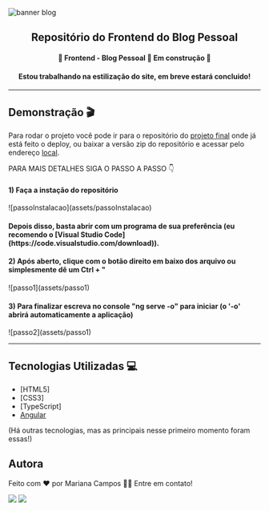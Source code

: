 ![banner blog](https://i.imgur.com/N69z6KK.png)

<h2 align="center">Repositório do Frontend do Blog Pessoal</h2>

<h4 align="center"> 🚧 Frontend - Blog Pessoal 📝 Em construção 🚧 </h4>
<h4 align="center"> Estou trabalhando na estilização do site, em breve estará concluido! </h4>

----

## Demonstração 🎬 
Para rodar o projeto você pode ir para o repositório do [projeto final](https://github.com/marianac-campos/Blog_Pessoal.v3) onde já está feito o deploy, ou baixar a versão zip do repositório e acessar pelo endereço [local](localhost:4200/#/login).

PARA MAIS DETALHES SIGA O PASSO A PASSO 👇

<h4>1) Faça a instação do repositório</h4>
![passoInstalacao](assets/passoInstalacao)
<h4>Depois disso, basta abrir com um programa de sua preferência (eu recomendo o [Visual Studio Code](https://code.visualstudio.com/download)).</h4>
<h4>2) Após aberto, clique com o botão direito em baixo dos arquivo ou simplesmente dê um Ctrl + "</h4>
![passo1](assets/passo1)
<h4>3) Para finalizar escreva no console "ng serve -o" para iniciar (o '-o' abrirá automaticamente a aplicação)</h4>
![passo2](assets/passo1)

---

## Tecnologias Utilizadas 💻
- [HTML5]
- [CSS3]
- [TypeScript]
- [Angular](https://angular.io)

(Há outras tecnologias, mas as principais nesse primeiro momento foram essas!)

<h2>Autora</h2>
<p>Feito com ❤️ por Mariana Campos 👋🏽 Entre em contato!</p>
<a href="https://www.linkedin.com/in/mariana-campos-br/" target="_blank"><img src="https://img.shields.io/badge/LinkedIn-4FBDC8?style=flat&logo=LinkedIn&logoColor=white&link=https://www.linkedin.com/in/mariana-campos-br/"></a> <a href="mailto:marianacristinadecampos@gmail.com" target="_blank"><img src="https://img.shields.io/badge/Email-E346B9?style=flat&logo=Gmail&logoColor=white&link=mailto:marianacristinadecampos@gmail.com"></a>
